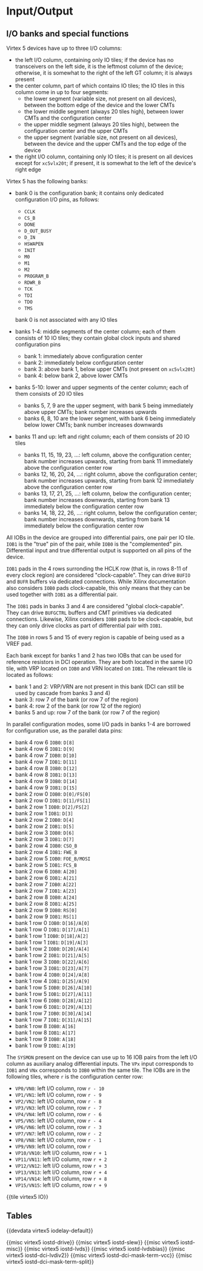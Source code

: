 # Input/Output


## I/O banks and special functions

Virtex 5 devices have up to three I/O columns:

- the left I/O column, containing only IO tiles; if the device has no transceivers on the left side, it is the leftmost column of the device; otherwise, it is somewhat to the right of the left GT column; it is always present
- the center column, part of which contains IO tiles; the IO tiles in this column come in up to four segments:
  - the lower segment (variable size, not present on all devices), between the bottom edge of the device and the lower CMTs
  - the lower middle segment (always 20 tiles high), between lower CMTs and the configuration center
  - the upper middle segment (always 20 tiles high), between the configuration center and the upper CMTs
  - the upper segment (variable size, not present on all devices), between the device and the upper CMTs and the top edge of the device
- the right I/O column, containing only IO tiles; it is present on all devices except for `xc5vlx20t`; if present, it is somewhat to the left of the device's right edge

Virtex 5 has the following banks:

- bank 0 is the configuration bank; it contains only dedicated configuration I/O pins, as follows:

  - `CCLK`
  - `CS_B`
  - `DONE`
  - `D_OUT_BUSY`
  - `D_IN`
  - `HSWAPEN`
  - `INIT`
  - `M0`
  - `M1`
  - `M2`
  - `PROGRAM_B`
  - `RDWR_B`
  - `TCK`
  - `TDI`
  - `TDO`
  - `TMS`

  bank 0 is not associated with any IO tiles

- banks 1-4: middle segments of the center column; each of them consists of 10 IO tiles; they contain global clock inputs and shared configuration pins

  - bank 1: immediately above configuration center
  - bank 2: immediately below configuration center
  - bank 3: above bank 1, below upper CMTs (not present on `xc5vlx20t`)
  - bank 4: below bank 2, above lower CMTs

- banks 5-10: lower and upper segments of the center column; each of them consists of 20 IO tiles

  - banks 5, 7, 9 are the upper segment, with bank 5 being immediately above upper CMTs; bank number increases upwards
  - banks 6, 8, 10 are the lower segment, with bank 6 being immediately below lower CMTs; bank number increases downwards

- banks 11 and up: left and right column; each of them consists of 20 IO tiles

  - banks 11, 15, 19, 23, ...: left column, above the configuration center; bank number increases upwards, starting from bank 11 immediately above the configuration center row
  - banks 12, 16, 20, 24, ...: right column, above the configuration center; bank number increases upwards, starting from bank 12 immediately above the configuration center row
  - banks 13, 17, 21, 25, ...: left column, below the configuration center; bank number increases downwards, starting from bank 13 immediately below the configuration center row
  - banks 14, 18, 22, 26, ...: right column, below the configuration center; bank number increases downwards, starting from bank 14 immediately below the configuration center row

All IOBs in the device are grouped into differential pairs, one pair per IO tile.  `IOB1` is the "true" pin of the pair, while `IOB0` is the "complemented" pin.  Differential input and true differential output is supported on all pins of the device.

`IOB1` pads in the 4 rows surronding the HCLK row (that is, in rows 8-11 of every clock region) are considered "clock-capable". They can drive `BUFIO` and `BUFR` buffers via dedicated connections. While Xilinx documentation also considers `IOB0` pads clock-capable, this only means that they can be used together with `IOB1` as a differential pair.

The `IOB1` pads in banks 3 and 4 are considered "global clock-capable". They can drive `BUFGCTRL` buffers and CMT primitives via dedicated connections.  Likewise, Xilinx considers `IOB0` pads to be clock-capable, but they can only drive clocks as part of differential pair with `IOB1`.

The `IOB0` in rows 5 and 15 of every region is capable of being used as a VREF pad.

Each bank except for banks 1 and 2 has two IOBs that can be used for reference resistors in DCI operation. They are both located in the same I/O tile, with VRP located on `IOB0` and VRN located on `IOB1`. The relevant tile is located as follows:

- bank 1 and 2: VRP/VRN are not present in this bank (DCI can still be used by cascade from banks 3 and 4)
- bank 3: row 7 of the bank (or row 7 of the region)
- bank 4: row 2 of the bank (or row 12 of the region)
- banks 5 and up: row 7 of the bank (or row 7 of the region)

In parallel configuration modes, some I/O pads in banks 1-4 are borrowed for configuration use, as the parallel data pins:

- bank 4 row 6 `IOB0`: `D[8]`
- bank 4 row 6 `IOB1`: `D[9]`
- bank 4 row 7 `IOB0`: `D[10]`
- bank 4 row 7 `IOB1`: `D[11]`
- bank 4 row 8 `IOB0`: `D[12]`
- bank 4 row 8 `IOB1`: `D[13]`
- bank 4 row 9 `IOB0`: `D[14]`
- bank 4 row 9 `IOB1`: `D[15]`
- bank 2 row 0 `IOB0`: `D[0]/FS[0]`
- bank 2 row 0 `IOB1`: `D[1]/FS[1]`
- bank 2 row 1 `IOB0`: `D[2]/FS[2]`
- bank 2 row 1 `IOB1`: `D[3]`
- bank 2 row 2 `IOB0`: `D[4]`
- bank 2 row 2 `IOB1`: `D[5]`
- bank 2 row 3 `IOB0`: `D[6]`
- bank 2 row 3 `IOB1`: `D[7]`
- bank 2 row 4 `IOB0`: `CSO_B`
- bank 2 row 4 `IOB1`: `FWE_B`
- bank 2 row 5 `IOB0`: `FOE_B/MOSI`
- bank 2 row 5 `IOB1`: `FCS_B`
- bank 2 row 6 `IOB0`: `A[20]`
- bank 2 row 6 `IOB1`: `A[21]`
- bank 2 row 7 `IOB0`: `A[22]`
- bank 2 row 7 `IOB1`: `A[23]`
- bank 2 row 8 `IOB0`: `A[24]`
- bank 2 row 8 `IOB1`: `A[25]`
- bank 2 row 9 `IOB0`: `RS[0]`
- bank 2 row 9 `IOB1`: `RS[1]`
- bank 1 row 0 `IOB0`: `D[16]/A[0]`
- bank 1 row 0 `IOB1`: `D[17]/A[1]`
- bank 1 row 1 `IOB0`: `D[18]/A[2]`
- bank 1 row 1 `IOB1`: `D[19]/A[3]`
- bank 1 row 2 `IOB0`: `D[20]/A[4]`
- bank 1 row 2 `IOB1`: `D[21]/A[5]`
- bank 1 row 3 `IOB0`: `D[22]/A[6]`
- bank 1 row 3 `IOB1`: `D[23]/A[7]`
- bank 1 row 4 `IOB0`: `D[24]/A[8]`
- bank 1 row 4 `IOB1`: `D[25]/A[9]`
- bank 1 row 5 `IOB0`: `D[26]/A[10]`
- bank 1 row 5 `IOB1`: `D[27]/A[11]`
- bank 1 row 6 `IOB0`: `D[28]/A[12]`
- bank 1 row 6 `IOB1`: `D[29]/A[13]`
- bank 1 row 7 `IOB0`: `D[30]/A[14]`
- bank 1 row 7 `IOB1`: `D[31]/A[15]`
- bank 1 row 8 `IOB0`: `A[16]`
- bank 1 row 8 `IOB1`: `A[17]`
- bank 1 row 9 `IOB0`: `A[18]`
- bank 1 row 9 `IOB1`: `A[19]`

The `SYSMON` present on the device can use up to 16 IOB pairs from the left I/O column as auxiliary analog differential inputs. The `VPx` input corresponds to `IOB1` and `VNx` corresponds to `IOB0` within the same tile. The IOBs are in the following tiles, where `r` is the configuration center row:

- `VP0/VN0`: left I/O column, row `r - 10`
- `VP1/VN1`: left I/O column, row `r - 9`
- `VP2/VN2`: left I/O column, row `r - 8`
- `VP3/VN3`: left I/O column, row `r - 7`
- `VP4/VN4`: left I/O column, row `r - 6`
- `VP5/VN5`: left I/O column, row `r - 4`
- `VP6/VN6`: left I/O column, row `r - 3`
- `VP7/VN7`: left I/O column, row `r - 2`
- `VP8/VN8`: left I/O column, row `r - 1`
- `VP9/VN9`: left I/O column, row `r`
- `VP10/VN10`: left I/O column, row `r + 1`
- `VP11/VN11`: left I/O column, row `r + 2`
- `VP12/VN12`: left I/O column, row `r + 3`
- `VP13/VN13`: left I/O column, row `r + 4`
- `VP14/VN14`: left I/O column, row `r + 8`
- `VP15/VN15`: left I/O column, row `r + 9`


{{tile virtex5 IO}}


## Tables

{{devdata virtex5 iodelay-default}}

{{misc virtex5 iostd-drive}}
{{misc virtex5 iostd-slew}}
{{misc virtex5 iostd-misc}}
{{misc virtex5 iostd-lvds}}
{{misc virtex5 iostd-lvdsbias}}
{{misc virtex5 iostd-dci-lvdiv2}}
{{misc virtex5 iostd-dci-mask-term-vcc}}
{{misc virtex5 iostd-dci-mask-term-split}}
